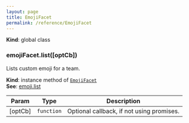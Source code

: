 ```yaml
---
layout: page
title: EmojiFacet
permalink: /reference/EmojiFacet
---
```

**Kind**: global class  
<a name="EmojiFacet+list"></a>

### emojiFacet.list([optCb])
Lists custom emoji for a team.

**Kind**: instance method of <code>[EmojiFacet](#EmojiFacet)</code>  
**See**: [emoji.list](https://api.slack.com/methods/emoji.list)  

| Param | Type | Description |
| --- | --- | --- |
| [optCb] | <code>function</code> | Optional callback, if not using promises. |

